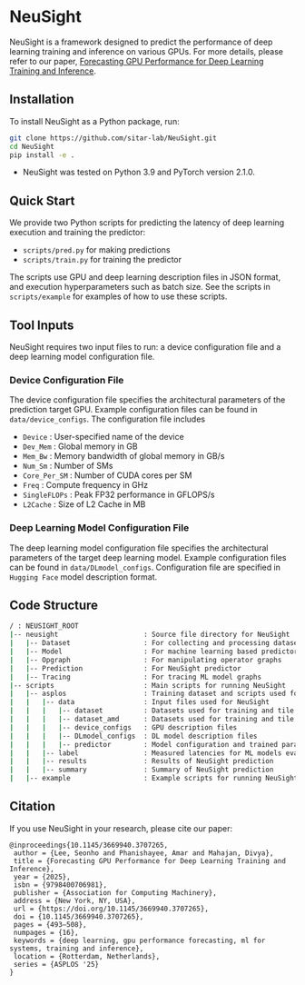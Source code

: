 # NeuSight

NeuSight is a framework designed to predict the performance of deep learning training and inference on various GPUs. For more details, please refer to our paper, [Forecasting GPU Performance for Deep Learning Training and Inference](https://arxiv.org/abs/2407.13853).

## Installation

To install NeuSight as a Python package, run:

```bash
git clone https://github.com/sitar-lab/NeuSight.git
cd NeuSight
pip install -e .
```
- NeuSight was tested on Python 3.9 and PyTorch version 2.1.0.

## Quick Start

We provide two Python scripts for predicting the latency of deep learning execution and training the predictor:

 - `scripts/pred.py` for making predictions
 - `scripts/train.py` for training the predictor

The scripts use GPU and deep learning description files in JSON format, and execution hyperparameters such as batch size. See the scripts in `scripts/example` for examples of how to use these scripts.

## Tool Inputs
NeuSight requires two input files to run: a device configuration file and a deep learning model configuration file.

### Device Configuration File

The device configuration file specifies the architectural parameters of the prediction target GPU. Example configuration files can be found in `data/device_configs`. The configuration file includes
  - `Device`      : User-specified name of the device
  - `Dev_Mem`     : Global memory in GB
  - `Mem_Bw`      : Memory bandwidth of global memory in GB/s
  - `Num_Sm`      : Number of SMs
  - `Core_Per_SM` : Number of CUDA cores per SM
  - `Freq`        : Compute frequency in GHz
  - `SingleFLOPs` : Peak FP32 performance in GFLOPS/s
  - `L2Cache`     : Size of L2 Cache in MB

### Deep Learning Model Configuration File

The deep learning model configuration file specifies the architectural parameters of the target deep learning model. Example configuration files can be found in  `data/DLmodel_configs`. Configuration file are specified in `Hugging Face` model description format.

## Code Structure
```bash
/ : NEUSIGHT_ROOT
|-- neusight                     : Source file directory for NeuSight
|   |-- Dataset                  : For collecting and processing dataset for training
|   |-- Model                    : For machine learning based predictor
|   |-- Opgraph                  : For manipulating operator graphs
|   |-- Prediction               : For NeuSight predictor
|   |-- Tracing                  : For tracing ML model graphs
|-- scripts                      : Main scripts for running NeuSight
|   |-- asplos                   : Training dataset and scripts used for ASPLOS 2025 paper
|   |   |-- data                 : Input files used for NeuSight
|   |   |   |-- dataset          : Datasets used for training and tile table (NVIDIA)
|   |   |   |-- dataset_amd      : Datasets used for training and tile table (AMD)
|   |   |   |-- device_configs   : GPU description files
|   |   |   |-- DLmodel_configs  : DL model description files
|   |   |   |-- predictor        : Model configuration and trained parameters for ML predictor
|   |   |-- label                : Measured latencies for ML models evaluated
|   |   |-- results              : Results of NeuSight prediction
|   |   |-- summary              : Summary of NeuSight prediction
|   |-- example                  : Example scripts for running NeuSight
```

## Citation
If you use NeuSight in your research, please cite our paper:

```
@inproceedings{10.1145/3669940.3707265,
 author = {Lee, Seonho and Phanishayee, Amar and Mahajan, Divya},
 title = {Forecasting GPU Performance for Deep Learning Training and Inference},
 year = {2025},
 isbn = {9798400706981},
 publisher = {Association for Computing Machinery},
 address = {New York, NY, USA},
 url = {https://doi.org/10.1145/3669940.3707265},
 doi = {10.1145/3669940.3707265},
 pages = {493–508},
 numpages = {16},
 keywords = {deep learning, gpu performance forecasting, ml for systems, training and inference},
 location = {Rotterdam, Netherlands},
 series = {ASPLOS '25}
}
